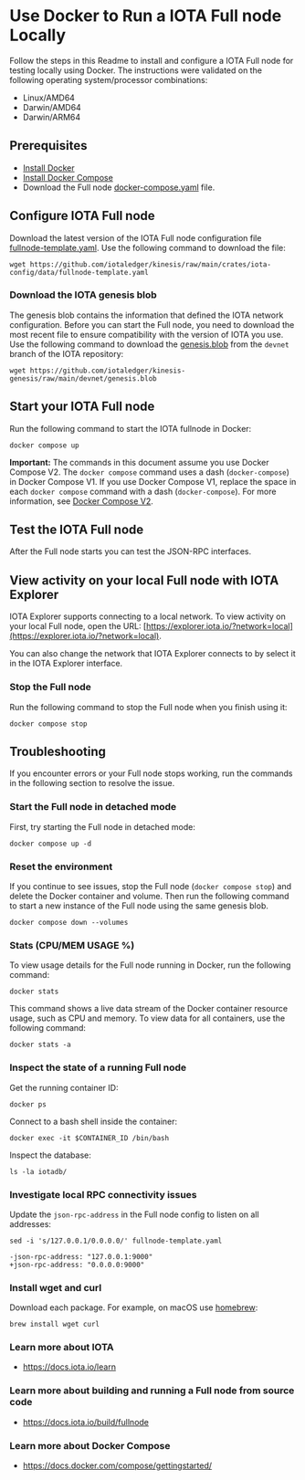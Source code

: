# Use Docker to Run a IOTA Full node Locally

Follow the steps in this Readme to install and configure a IOTA Full node for testing locally using Docker. The instructions were validated on the following operating system/processor combinations:

 * Linux/AMD64
 * Darwin/AMD64
 * Darwin/ARM64

## Prerequisites

 * [Install Docker](https://docs.docker.com/get-docker/) 
 * [Install Docker Compose](https://docs.docker.com/compose/install/)
 * Download the Full node [docker-compose.yaml](https://github.com/iotaledger/kinesis/blob/main/docker/fullnode/docker-compose.yaml) file.


## Configure IOTA Full node

Download the latest version of the IOTA Full node configuration file [fullnode-template.yaml](https://github.com/iotaledger/kinesis/raw/main/crates/iota-config/data/fullnode-template.yaml). Use the following command to download the file:

```shell
wget https://github.com/iotaledger/kinesis/raw/main/crates/iota-config/data/fullnode-template.yaml
```

### Download the IOTA genesis blob

The genesis blob contains the information that defined the IOTA network configuration. Before you can start the Full node, you need to download the most recent file to ensure compatibility with the version of IOTA you use. Use the following command to download the [genesis.blob](https://github.com/iotaledger/kinesis-genesis/raw/main/devnet/genesis.blob) from the `devnet` branch of the IOTA repository:

```wget https://github.com/iotaledger/kinesis-genesis/raw/main/devnet/genesis.blob```

## Start your IOTA Full node

Run the following command to start the IOTA fullnode in Docker:

```shell
docker compose up
```

**Important:** The commands in this document assume you use Docker Compose V2. The `docker compose` command uses a dash (`docker-compose`) in Docker Compose V1. If you use Docker Compose V1, replace the space in each `docker compose` command with a dash (`docker-compose`). For more information, see [Docker Compose V2](https://docs.docker.com/compose/#compose-v2-and-the-new-docker-compose-command).

## Test the IOTA Full node

After the Full node starts you can test the JSON-RPC interfaces.

## View activity on your local Full node with IOTA Explorer

IOTA Explorer supports connecting to a local network. To view activity on your local Full node, open the URL: [https://explorer.iota.io/?network=local](https://explorer.iota.io/?network=local).

You can also change the network that IOTA Explorer connects to by select it in the IOTA Explorer interface. 

### Stop the Full node

Run the following command to stop the Full node when you finish using it:
```shell
docker compose stop
```

## Troubleshooting

If you encounter errors or your Full node stops working, run the commands in the following section to resolve the issue.

### Start the Full node in detached mode

First, try starting the Full node in detached mode:

```shell
docker compose up -d
```

### Reset the environment

If you continue to see issues, stop the Full node (`docker compose stop`) and delete the Docker container and volume. Then run the following command to start a new instance of the Full node using the same genesis blob. 

```shell
docker compose down --volumes
```

### Stats (CPU/MEM USAGE %)

To view usage details for the Full node running in Docker, run the following command:
```shell
docker stats
```

This command shows a live data stream of the Docker container resource usage, such as CPU and memory. To view data for all containers, use the following command:
```shell
docker stats -a
```

### Inspect the state of a running Full node

Get the running container ID:

```shell
docker ps
```

Connect to a bash shell inside the container:

```shell
docker exec -it $CONTAINER_ID /bin/bash
```

Inspect the database:

```shell
ls -la iotadb/
```

### Investigate local RPC connectivity issues

Update the `json-rpc-address` in the Full node config to listen on all addresses:

```shell
sed -i 's/127.0.0.1/0.0.0.0/' fullnode-template.yaml
```

```shell
-json-rpc-address: "127.0.0.1:9000"
+json-rpc-address: "0.0.0.0:9000"
```

### Install wget and curl

Download each package. For example, on macOS use [homebrew](https://brew.sh/):

```brew install wget curl```

### Learn more about IOTA
 * https://docs.iota.io/learn

### Learn more about building and running a Full node from source code
 * https://docs.iota.io/build/fullnode

### Learn more about Docker Compose
 * https://docs.docker.com/compose/gettingstarted/
